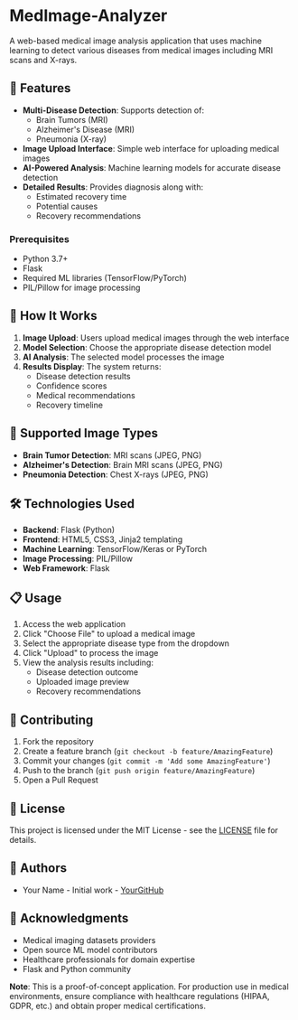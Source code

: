 # MedImage-Analyzer



A web-based medical image analysis application that uses machine learning to detect various diseases from medical images including MRI scans and X-rays.

## 🏥 Features

- **Multi-Disease Detection**: Supports detection of:
  - Brain Tumors (MRI)
  - Alzheimer's Disease (MRI)
  - Pneumonia (X-ray)
- **Image Upload Interface**: Simple web interface for uploading medical images
- **AI-Powered Analysis**: Machine learning models for accurate disease detection
- **Detailed Results**: Provides diagnosis along with:
  - Estimated recovery time
  - Potential causes
  - Recovery recommendations



### Prerequisites

- Python 3.7+
- Flask
- Required ML libraries (TensorFlow/PyTorch)
- PIL/Pillow for image processing



## 🔬 How It Works

1. **Image Upload**: Users upload medical images through the web interface
2. **Model Selection**: Choose the appropriate disease detection model
3. **AI Analysis**: The selected model processes the image
4. **Results Display**: The system returns:
   - Disease detection results
   - Confidence scores
   - Medical recommendations
   - Recovery timeline

## 🎯 Supported Image Types

- **Brain Tumor Detection**: MRI scans (JPEG, PNG)
- **Alzheimer's Detection**: Brain MRI scans (JPEG, PNG)
- **Pneumonia Detection**: Chest X-rays (JPEG, PNG)


## 🛠️ Technologies Used

- **Backend**: Flask (Python)
- **Frontend**: HTML5, CSS3, Jinja2 templating
- **Machine Learning**: TensorFlow/Keras or PyTorch
- **Image Processing**: PIL/Pillow
- **Web Framework**: Flask

## 📋 Usage

1. Access the web application
2. Click "Choose File" to upload a medical image
3. Select the appropriate disease type from the dropdown
4. Click "Upload" to process the image
5. View the analysis results including:
   - Disease detection outcome
   - Uploaded image preview
   - Recovery recommendations



## 🤝 Contributing

1. Fork the repository
2. Create a feature branch (`git checkout -b feature/AmazingFeature`)
3. Commit your changes (`git commit -m 'Add some AmazingFeature'`)
4. Push to the branch (`git push origin feature/AmazingFeature`)
5. Open a Pull Request

## 📝 License

This project is licensed under the MIT License - see the [LICENSE](LICENSE) file for details.

## 👥 Authors

- Your Name - Initial work - [YourGitHub](https://github.com/yourusername)

## 🙏 Acknowledgments

- Medical imaging datasets providers
- Open source ML model contributors
- Healthcare professionals for domain expertise
- Flask and Python community



**Note**: This is a proof-of-concept application. For production use in medical environments, ensure compliance with healthcare regulations (HIPAA, GDPR, etc.) and obtain proper medical certifications.
